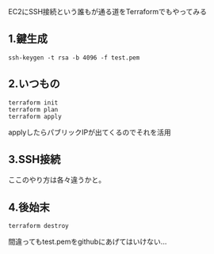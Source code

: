 EC2にSSH接続という誰もが通る道をTerraformでもやってみる
## 1.鍵生成
```
ssh-keygen -t rsa -b 4096 -f test.pem
```
## 2.いつもの
```
terraform init
terraform plan
terraform apply
```
applyしたらパブリックIPが出てくるのでそれを活用
## 3.SSH接続
ここのやり方は各々違うかと。
## 4.後始末
```
terraform destroy
```
間違ってもtest.pemをgithubにあげてはいけない...